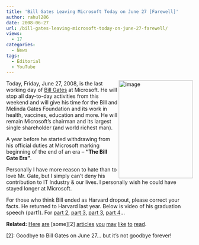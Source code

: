 ```yaml
---
title: 'Bill Gates Leaving Microsoft Today on June 27 [Farewell]'
author: rahul286
date: 2008-06-27
url: /bill-gates-leaving-microsoft-today-on-june-27-farewell/
views:
  - 17
categories:
  - News
tags:
  - Editorial
  - YouTube
---
```

</p> 

[<img class="wp-image-53174" style="border-top-width: 0px;border-left-width: 0px;border-bottom-width: 0px;border-right-width: 0px" height="264" alt="image" src="http://cdn.devilsworkshop.org/files/2008/06/image-thumb55.png" width="200" align="right" border="0" />][1] Today, Friday, June 27, 2008, is the last working day of <a href="http://en.wikipedia.org/wiki/Bill_gates" onclick="_gaq.push(['_trackEvent', 'outbound-article', 'http://en.wikipedia.org/wiki/Bill_gates', 'Bill Gates']);" >Bill Gates</a> at Microsoft. He will stop all day-to-day activities from this weekend and will give his time for the Bill and Melinda Gates Foundation and its work in health, vaccines, education and more. He will remain Microsoft’s chairman and its largest single shareholder (and world richest man).

A year before he started withdrawing from his official duties at Microsoft marking beginning of the end of an era &#8211; **“The Bill Gate Era”**. 

Personally I have more reason to hate than to love Mr. Gate, but I simply can’t deny his contribution to IT Industry & our lives. I personally wish he could have stayed longer at Microsoft. 

For those who think Bill ended as Harvard dropout, please correct your facts. He returned to Harvard last year. Below is video of his graduation speech (part1). For <a href="http://www.youtube.com/watch?v=R4Q1T70VwfM&feature=related" onclick="_gaq.push(['_trackEvent', 'outbound-article', 'http://www.youtube.com/watch?v=R4Q1T70VwfM&feature=related', 'part 2']);" >part 2</a>, <a href="http://www.youtube.com/watch?v=rXKrQBxJViQ&feature=related" onclick="_gaq.push(['_trackEvent', 'outbound-article', 'http://www.youtube.com/watch?v=rXKrQBxJViQ&feature=related', 'part 3']);" >part 3</a>, <a href="http://www.youtube.com/watch?v=9rh9Aj7WsKE&feature=related" onclick="_gaq.push(['_trackEvent', 'outbound-article', 'http://www.youtube.com/watch?v=9rh9Aj7WsKE&feature=related', 'part 3']);" >part 3</a>, <a href="http://www.youtube.com/watch?v=gnHkUDxfmXE&feature=related" onclick="_gaq.push(['_trackEvent', 'outbound-article', 'http://www.youtube.com/watch?v=gnHkUDxfmXE&feature=related', 'part 4']);" >part 4</a>…</p> 

**Related:** <a href="http://www.newsweek.com/id/142672/page/1" onclick="_gaq.push(['_trackEvent', 'outbound-article', 'http://www.newsweek.com/id/142672/page/1', 'Here']);" title="Microsoft After Gates. (And Bill After Microsoft.)">Here</a> <a href="http://money.cnn.com/magazines/fortune/gates/2008/index.html" onclick="_gaq.push(['_trackEvent', 'outbound-article', 'http://money.cnn.com/magazines/fortune/gates/2008/index.html', 'are']);" title="Microsoft without Gates">are</a> [some][2] <a href="http://www.microsoft.com/presspass/exec/billg/default.aspx?tab=biography" onclick="_gaq.push(['_trackEvent', 'outbound-article', 'http://www.microsoft.com/presspass/exec/billg/default.aspx?tab=biography', 'articles']);" title="Biography at Official Microsoft Site">articles</a> <a href="http://www.pcmag.com/article2/0,1759,2321129,00.asp" onclick="_gaq.push(['_trackEvent', 'outbound-article', 'http://www.pcmag.com/article2/0,1759,2321129,00.asp', 'you']);" title="Exclusive: The Bill Gates Exit Interview">you</a> <a href="http://www.newsweek.com/id/142636?tid=relatedcl" onclick="_gaq.push(['_trackEvent', 'outbound-article', 'http://www.newsweek.com/id/142636?tid=relatedcl', 'may']);" title="Return of the ’70s Weirdos">may</a> <a href="http://www.microsoft.com/presspass/exec/billg/default.aspx?tab=recentNews" onclick="_gaq.push(['_trackEvent', 'outbound-article', 'http://www.microsoft.com/presspass/exec/billg/default.aspx?tab=recentNews', 'like']);" title="Interview: &#039;There&#039;s No Year That I Didn&#039;t Love My Job&#039;">like</a> <a href="http://www.usatoday.com/tech/techinvestor/corporatenews/2008-06-24-gates-microsoft_N.htm" onclick="_gaq.push(['_trackEvent', 'outbound-article', 'http://www.usatoday.com/tech/techinvestor/corporatenews/2008-06-24-gates-microsoft_N.htm', 'to']);" title="Gates looks into PC&#039;s future as career shift approaches">to</a> <a href="http://www.washingtonpost.com/wp-dyn/content/article/2008/06/27/AR2008062700421.html" onclick="_gaq.push(['_trackEvent', 'outbound-article', 'http://www.washingtonpost.com/wp-dyn/content/article/2008/06/27/AR2008062700421.html', 'read']);" title="Gates moves on, but Microsoft keeps &#039;quests&#039; alive">read</a>.

 [1]: http://cdn.devilsworkshop.org/files/2008/06/image62.png
 [2]: Goodbye to Bill Gates on June 27... but it&rsquo;s not goodbye forever!
